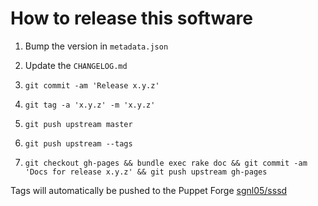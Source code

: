 # How to release this software

1. Bump the version in `metadata.json`

1. Update the `CHANGELOG.md`

1. `git commit -am 'Release x.y.z'`

1. `git tag -a 'x.y.z' -m 'x.y.z'`

1. `git push upstream master`

1. `git push upstream --tags`

1. `git checkout gh-pages && bundle exec rake doc && git commit -am
   'Docs for release x.y.z' && git push upstream gh-pages`

Tags will automatically be pushed to the Puppet Forge [sgnl05/sssd](https://forge.puppet.com/sgnl05/sssd)
